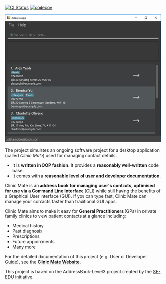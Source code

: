 [![CI Status](https://github.com/se-edu/addressbook-level3/workflows/Java%20CI/badge.svg)](https://github.com/se-edu/addressbook-level3/actions)
[![codecov](https://codecov.io/gh/AY2324S2-CS2103T-F14-2/tp/graph/badge.svg?token=T5H5FY1BYS)](https://codecov.io/gh/AY2324S2-CS2103T-F14-2/tp)

![Ui](docs/images/Ui.png)

The project simulates an ongoing software project for a desktop application (called _Clinic Mate_) used for managing contact details.
* It is **written in OOP fashion**. It provides a **reasonably well-written** code base.
* It comes with a **reasonable level of user and developer documentation**.

Clinic Mate is an **address book for managing user's contacts, optimised for use via a Command Line Interface** (CLI) while
still having the benefits of a Graphical User Interface (GUI).
If you can type fast, Clinic Mate can manage your contacts faster than traditional GUI apps.

Clinic Mate aims to make it easy for **General Practitioners** (GPs) in private family clinics to view patient contacts at
a glance including:
* Medical history
* Past diagnosis
* Prescriptions
* Future appointments
* Many more

For the detailed documentation of this project (e.g. User or Developer Guide), see the **[Clinic Mate Website](https://ay2324s2-cs2103t-f14-2.github.io/tp/)**.

This project is based on the AddressBook-Level3 project created by the [SE-EDU initiative](https://se-education.org).
